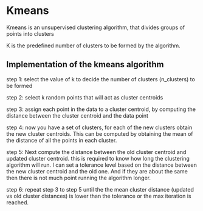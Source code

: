 # Kmeans
Kmeans is an unsupervised clustering algorithm, that divides groups of points into clusters

K is the predefined number of clusters to be formed by the algorithm.

## Implementation of the kmeans algorithm

step 1: select the value of k to decide the number of clusters (n_clusters) to be formed

step 2: select k random points that will act as cluster centroids

step 3: assign each point in the data to a cluster centroid, by computing the distance between the cluster centroid and the data point

step 4: now you have a set of clusters, for each of the new clusters obtain the new cluster centroids. This can be computed by 
        obtaining the mean of the distance of all the points in each cluster.

step 5: Next compute the distance between the old cluster centroid and updated cluster centroid. this is required to know how long the clustering algorithm will run. I can set a tolerance level based on the distance between the new cluster centroid and the old one. And if they are about the same then there is not much point running the algorithm longer.

step 6: repeat step 3 to step 5 until the the mean cluster distance (updated vs old cluster distances) is lower than the tolerance or the max iteration is reached.